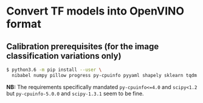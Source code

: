 # Convert TF models into OpenVINO format

## Calibration prerequisites (for the image classification variations only)

```bash
$ python3.6 -m pip install --user \
  nibabel numpy pillow progress py-cpuinfo pyyaml shapely sklearn tqdm xmltodict yamlloader
```

**NB:** The requirements specifically mandated `py-cpuinfo<=4.0` and `scipy<1.2` but `py-cpuinfo-5.0.0` and `scipy-1.3.1` seem to be fine.
